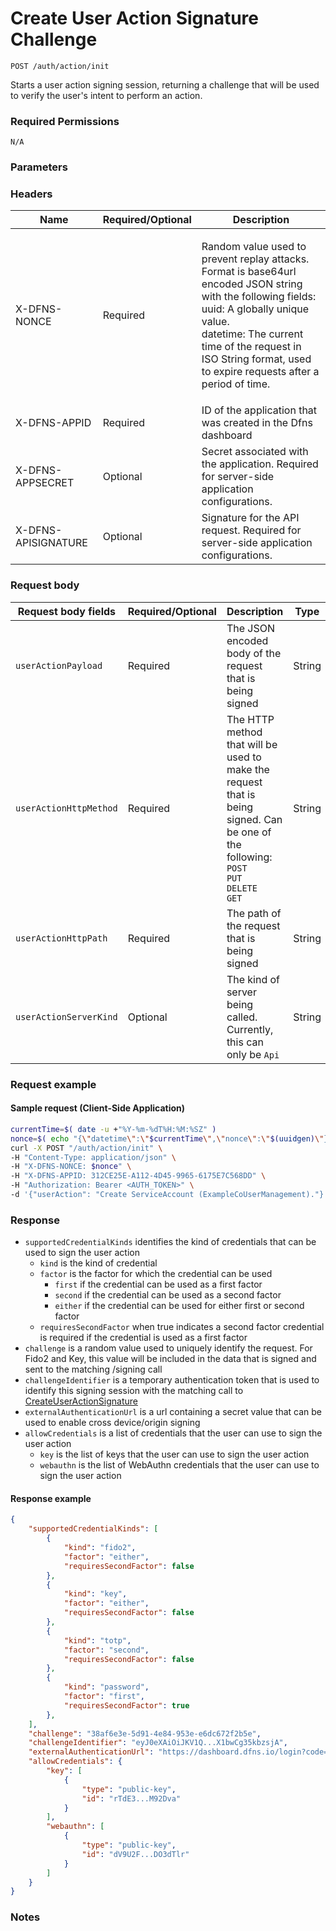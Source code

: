 # Create User Action Signature Challenge

`POST /auth/action/init`

Starts a user action signing session, returning a challenge that will be used to verify the user's intent to perform an action.

### Required Permissions <a href="#scopes" id="scopes"></a>

`N/A`

### Parameters <a href="#parameters.1" id="parameters.1"></a>

### Headers  <a href="#request-body" id="request-body"></a>

| Name | Required/Optional | Description |
| ---- | ----------------- | ----------- |
| X-DFNS-NONCE | Required | <p>Random value used to prevent replay attacks. Format is base64url encoded JSON string with the following fields: <br>uuid: A globally unique value. <br>datetime: The current time of the request in ISO String format, used to expire requests after a period of time.</p> |
| X-DFNS-APPID | Required | ID of the application that was created in the Dfns dashboard |
| X-DFNS-APPSECRET | Optional | Secret associated with the application. Required for server-side application configurations. |
| X-DFNS-APISIGNATURE | Optional | Signature for the API request. Required for server-side application configurations. |

### Request body <a href="#request-body" id="request-body"></a>

| Request body fields | Required/Optional | Description | Type |
| ------------------- | ----------------- | ----------- | ---- |
| `userActionPayload` | Required | The JSON encoded body of the request that is being signed | String |
| `userActionHttpMethod` | Required | The HTTP method that will be used to make the request that is being signed. Can be one of the following:<br />`POST`<br />`PUT`<br />`DELETE`<br />`GET` | String |
| `userActionHttpPath` | Required | The path of the request that is being signed | String |
| `userActionServerKind` | Optional | The kind of server being called. Currently, this can only be `Api` | String |

### Request example <a href="#request-example.1" id="request-example.1"></a>

#### Sample request (Client-Side Application) <a href="#sample-request" id="sample-request"></a>

```bash
currentTime=$( date -u +"%Y-%m-%dT%H:%M:%SZ" )
nonce=$( echo "{\"datetime\":\"$currentTime\",\"nonce\":\"$(uuidgen)\"}" | base64 | tr '/+' '_-' | tr -d '=' )
curl -X POST "/auth/action/init" \
-H "Content-Type: application/json" \
-H "X-DFNS-NONCE: $nonce" \
-H "X-DFNS-APPID: 312CE25E-A112-4D45-9965-6175E7C568DD" \
-H "Authorization: Bearer <AUTH_TOKEN>" \
-d '{"userAction": "Create ServiceAccount (ExampleCoUserManagement)."}'
```

### Response <a href="#response" id="response"></a>

* `supportedCredentialKinds` identifies the kind of credentials that can be used to sign the user action
    * `kind` is the kind of credential
    * `factor` is the factor for which the credential can be used
        * `first` if the credential can be used as a first factor
        * `second` if the credential can be used as a second factor
        * `either` if the credential can be used for either first or second factor
    * `requiresSecondFactor` when true indicates a second factor credential is required if the credential is used as a first factor
* `challenge` is a random value used to uniquely identify the request. For Fido2 and Key, this value will be included in the data that is signed and sent to the matching /signing call
* `challengeIdentifier` is a temporary authentication token that is used to identify this signing session with the matching call to [CreateUserActionSignature](./completeUserActionSigning.md)
* `externalAuthenticationUrl` is a url containing a secret value that can be used to enable cross device/origin signing
* `allowCredentials` is a list of credentials that the user can use to sign the user action
    * `key` is the list of keys that the user can use to sign the user action
    * `webauthn` is the list of WebAuthn credentials that the user can use to sign the user action

#### Response example <a href="#response-example" id="response-example"></a>

```json
{
    "supportedCredentialKinds": [
        {
            "kind": "fido2",
            "factor": "either",
            "requiresSecondFactor": false
        },
        {
            "kind": "key",
            "factor": "either",
            "requiresSecondFactor": false
        },
        {
            "kind": "totp",
            "factor": "second",
            "requiresSecondFactor": false
        },
        {
            "kind": "password",
            "factor": "first",
            "requiresSecondFactor": true
        },
    ],
    "challenge": "38af6e3e-5d91-4e84-953e-e6dc672f2b5e",
    "challengeIdentifier": "eyJ0eXAiOiJKV1Q...X1bwCg35kbzsjA",
    "externalAuthenticationUrl": "https://dashboard.dfns.io/login?code=YIbrSkqr3WnWzZ1TeqCoQgIg_qw",
    "allowCredentials": {
        "key": [
            {
                "type": "public-key",
                "id": "rTdE3...M92Dva"
            }
        ],
        "webauthn": [
            {
                "type": "public-key",
                "id": "dV9U2F...DO3dTlr"
            }
        ]
    }
}
```

### Notes <a href="#notes" id="notes"></a>

